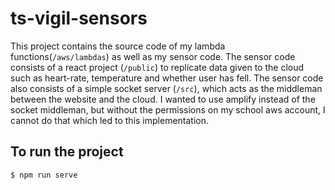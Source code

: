 # ts-vigil-sensors

This project contains the source code of my lambda functions(`/aws/lambdas`) as well as my sensor code. The sensor code consists of a react project (`/public`) to replicate data given to the cloud such as heart-rate, temperature and whether user has fell. The sensor code also consists of a simple socket server (`/src`), which acts as the middleman between the website and the cloud. I wanted to use amplify instead of the socket middleman, but without the permissions on my school aws account, I cannot do that which led to this implementation.

## To run the project
```cmd
$ npm run serve
```